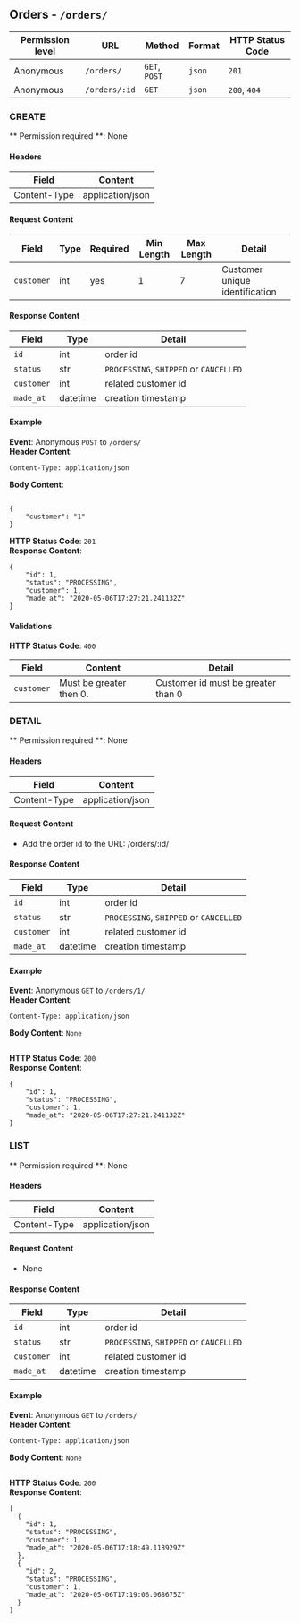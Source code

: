 ## Orders - `/orders/`


| Permission level  |   URL| Method  | Format   |  HTTP Status Code |
|---|---|---|---|---|
|  Anonymous |  `/orders/` |   `GET`, `POST`|  `json` |  `201` |  
|  Anonymous |  `/orders/:id` |  `GET`|  `json` |  `200`, `404` |  

### CREATE
** Permission required **: None

#### Headers
|  Field | Content  |
|---|---|
|  Content-Type | application/json  |

#### Request Content

|  Field | Type  | Required  |  Min Length |  Max Length |  Detail |
|---|---|---|---|---|---|
| `customer` |  int |  yes |  1 |  7 |  Customer unique identification |

#### Response Content
|  Field | Type  |Detail   |
|---|---|---|
|  `id` | int  |  order id |
|  `status`|  str |  `PROCESSING`, `SHIPPED` or `CANCELLED` |
|  `customer` | int  |  related customer id |
|  `made_at` | datetime  |  creation timestamp |

#### Example

**Event**: Anonymous `POST` to `/orders/`  
**Header Content**:
```
Content-Type: application/json
```
**Body Content**: 
```

{
	"customer": "1"
}

```
**HTTP Status Code**: `201`  
**Response Content**:
```
{
    "id": 1,
    "status": "PROCESSING",
    "customer": 1,
    "made_at": "2020-05-06T17:27:21.241132Z"
}
```

#### Validations
**HTTP Status Code**: `400`  

| Field  | Content  |  Detail |
|---|---|---|
| `customer`  |  Must be greater then 0. |  Customer id must be greater than 0 |

### DETAIL
** Permission required **: None

#### Headers
|  Field | Content  |
|---|---|
|  Content-Type | application/json  |

#### Request Content

- Add the order id to the URL: /orders/:id/

#### Response Content
|  Field | Type  |Detail   |
|---|---|---|
|  `id` | int  |  order id |
|  `status`|  str |  `PROCESSING`, `SHIPPED` or `CANCELLED` |
|  `customer` | int  |  related customer id |
|  `made_at` | datetime  |  creation timestamp |

#### Example

**Event**: Anonymous `GET` to `/orders/1/`  
**Header Content**:
```
Content-Type: application/json
```
**Body Content**: `None`
```
```
**HTTP Status Code**: `200`  
**Response Content**:
```
{
    "id": 1,
    "status": "PROCESSING",
    "customer": 1,
    "made_at": "2020-05-06T17:27:21.241132Z"
}
```

### LIST
** Permission required **: None

#### Headers
|  Field | Content  |
|---|---|
|  Content-Type | application/json  |

#### Request Content

- None

#### Response Content
|  Field | Type  |Detail   |
|---|---|---|
|  `id` | int  |  order id |
|  `status`|  str |`PROCESSING`, `SHIPPED` or `CANCELLED`|
|  `customer` | int  |  related customer id |
|  `made_at` | datetime  |  creation timestamp |

#### Example

**Event**: Anonymous `GET` to `/orders/`  
**Header Content**:
```
Content-Type: application/json
```
**Body Content**: `None`
```
```
**HTTP Status Code**: `200`  
**Response Content**:
```
[
  {
    "id": 1,
    "status": "PROCESSING",
    "customer": 1,
    "made_at": "2020-05-06T17:18:49.118929Z"
  },
  {
    "id": 2,
    "status": "PROCESSING",
    "customer": 1,
    "made_at": "2020-05-06T17:19:06.068675Z"
  }
]
```